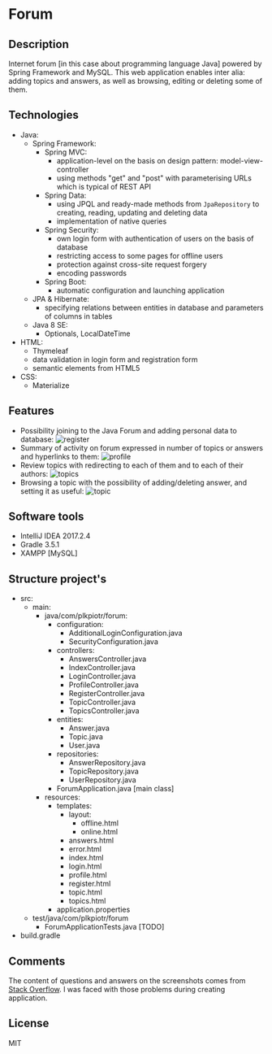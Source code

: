 # Forum
## Description
Internet forum [in this case about programming language Java] powered by Spring Framework and MySQL. This web application enables inter alia: adding topics and answers, as well as browsing, editing or deleting some of them.
## Technologies
- Java:
  - Spring Framework:
    - Spring MVC:
      - application-level on the basis on design pattern: model-view-controller
      - using methods "get" and "post" with parameterising URLs which is typical of REST API
    - Spring Data:
      - using JPQL and ready-made methods from `JpaRepository` to creating, reading, updating and deleting data
      - implementation of native queries
    - Spring Security:
      - own login form with authentication of users on the basis of database
      - restricting access to some pages for offline users
      - protection against cross-site request forgery
      - encoding passwords
    - Spring Boot:
      - automatic configuration and launching application 
  - JPA & Hibernate:
    - specifying relations between entities in database and parameters of columns in tables
  - Java 8 SE:
    - Optionals, LocalDateTime
- HTML:
  - Thymeleaf
  - data validation in login form and registration form
  - semantic elements from HTML5
- CSS:
  - Materialize
## Features
- Possibility joining to the Java Forum and adding personal data to database: ![register](https://user-images.githubusercontent.com/21959354/30806138-cf444d24-a1f4-11e7-926f-aecda2da8696.png)
- Summary of activity on forum expressed in number of topics or answers and hyperlinks to them: ![profile](https://user-images.githubusercontent.com/21959354/30806136-cf2b1e30-a1f4-11e7-889d-e06ccdabbb0f.png)
- Review topics with redirecting to each of them and to each of their authors: ![topics](https://user-images.githubusercontent.com/21959354/30806140-cf53bb92-a1f4-11e7-92f2-518c2765ed9d.png)
- Browsing a topic with the possibility of adding/deleting answer, and setting it as useful: ![topic](https://user-images.githubusercontent.com/21959354/30806139-cf53cb46-a1f4-11e7-8c21-e16221205e6a.png)
## Software tools
- IntelliJ IDEA 2017.2.4
- Gradle 3.5.1
- XAMPP [MySQL]
## Structure project's
- src:
  - main:
    - java/com/plkpiotr/forum:
      - configuration:
        - AdditionalLoginConfiguration.java
        - SecurityConfiguration.java
      - controllers:
        - AnswersController.java
        - IndexController.java
        - LoginController.java
        - ProfileController.java
        - RegisterController.java
        - TopicController.java
        - TopicsController.java
      - entities:
        - Answer.java
        - Topic.java
        - User.java
      - repositories:
        - AnswerRepository.java
        - TopicRepository.java
        - UserRepository.java
      - ForumApplication.java [main class]
    - resources:
      - templates:
        - layout:
          - offline.html
          - online.html
        - answers.html
        - error.html
        - index.html
        - login.html
        - profile.html
        - register.html
        - topic.html
        - topics.html
      - application.properties
  - test/java/com/plkpiotr/forum
    - ForumApplicationTests.java [TODO]
- build.gradle
## Comments
The content of questions and answers on the screenshots comes from [Stack Overflow](https://stackoverflow.com/).
I was faced with those problems during creating application.
## License
MIT